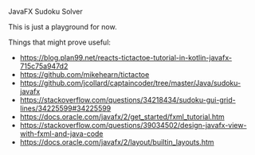JavaFX Sudoku Solver

This is just a playground for now.

Things that might prove useful:
* https://blog.plan99.net/reacts-tictactoe-tutorial-in-kotlin-javafx-715c75a947d2
* https://github.com/mikehearn/tictactoe
* https://github.com/jcollard/captaincoder/tree/master/Java/sudoku-javafx
* https://stackoverflow.com/questions/34218434/sudoku-gui-grid-lines/34225599#34225599
* https://docs.oracle.com/javafx/2/get_started/fxml_tutorial.htm
* https://stackoverflow.com/questions/39034502/design-javafx-view-with-fxml-and-java-code
* https://docs.oracle.com/javafx/2/layout/builtin_layouts.htm
